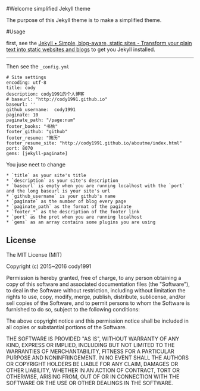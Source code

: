 #Welcome simplified Jekyll theme

The purpose of this Jekyll theme is to make a simplified theme.

#Usage

first, see the [Jekyll • Simple, blog-aware, static sites - Transform your plain text into static websites and blogs](http://jekyllrb.com/) to get you Jekyll installed.

---

Then see the `_config.yml` 

    # Site settings
    encoding: utf-8
    title: cody
    description: cody1991的个人博客
    # baseurl: "http://cody1991.github.io" 
    baseurl: ''
    github_username:  cody1991
    paginate: 10
    paginate_path: "/page:num"
    footer_books: "书旅"
    footer_github: "github"
    footer_resume: "简历"
    footer_resume_site: "http://cody1991.github.io/aboutme/index.html"
    port: 8070
    gems: [jekyll-paginate]


You juse neet to change

    * `title` as your site's title
    * `description` as your site's description
    * `baseurl` is empty when you are running localhost with the `port` and the long baseurl is your site's url
    * `github_username` is your github's name
    * `paginate` as the number of blog every page
    * `paginate_path` as the format of the paginate
    * `footer_*` as the description of the footer link
    * `port` as the prot when you are running localhost
    * `gems` as an array contains some plugins you are using
    
## License
The MIT License (MIT)

Copyright (c) 2015~2016 cody1991

Permission is hereby granted, free of charge, to any person obtaining a copy
of this software and associated documentation files (the "Software"), to deal
in the Software without restriction, including without limitation the rights
to use, copy, modify, merge, publish, distribute, sublicense, and/or sell
copies of the Software, and to permit persons to whom the Software is
furnished to do so, subject to the following conditions:

The above copyright notice and this permission notice shall be included in all
copies or substantial portions of the Software.

THE SOFTWARE IS PROVIDED "AS IS", WITHOUT WARRANTY OF ANY KIND, EXPRESS OR
IMPLIED, INCLUDING BUT NOT LIMITED TO THE WARRANTIES OF MERCHANTABILITY,
FITNESS FOR A PARTICULAR PURPOSE AND NONINFRINGEMENT. IN NO EVENT SHALL THE
AUTHORS OR COPYRIGHT HOLDERS BE LIABLE FOR ANY CLAIM, DAMAGES OR OTHER
LIABILITY, WHETHER IN AN ACTION OF CONTRACT, TORT OR OTHERWISE, ARISING FROM,
OUT OF OR IN CONNECTION WITH THE SOFTWARE OR THE USE OR OTHER DEALINGS IN THE
SOFTWARE.
